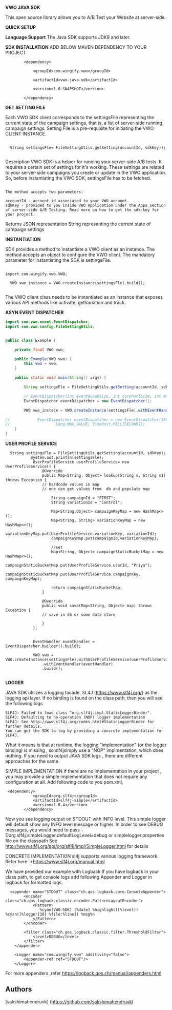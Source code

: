 **VWO JAVA SDK**

This open source library allows you to A/B Test your Website at server-side.

**QUICK SETUP**


**Language Support**
The Java SDK supports JDK8 and later.

**SDK INSTALLATION**
ADD BELOW MAVEN DEPENDENCY TO YOUR PROJECT

``` 
        <dependency>
        
			<groupId>com.wingify.vwo</groupId>
			
			<artifactId>vwo-java-sdk</artifactId>
			
			<version>1.0-SNAPSHOT</version>
			
		</dependency>
```
**GET SETTING FILE**

Each VWO SDK client corresponds to the settingsFIle representing the current state of the campaign settings, that is, a list of server-side running campaign settings.
Setting File is a pre-requisite for initiating the VWO CLIENT INSTANCE.

```

  String settingsFle= FileSettingUtils.getSetting(accountId, sdkKey));
  
```

Description
VWO SDK is a helper for running your server-side A/B tests. It requires a certain set of settings for it's working. These settings are related to your server-side campaigns you create or update in the VWO application.
So, before instantiating the VWO SDK, settingsFile has to be fetched.

```

The method accepts two parameters:

accountId - account-id associated to your VWO account.
sdkKey - provided to you inside VWO Application under the Apps section of server-side A/B Testing. Read more on how to get the sdk-key for your project.

```

Returns
JSON representation String representing the current state of campaign settings

**INSTANTIATION**


SDK provides a method to instantiate a VWO client as an instance. The method accepts an object to configure the VWO client.
The mandatory parameter for instantiating the SDK is settingsFile.

```

import com.wingify.vwo.VWO;

  VWO vwo_instance = VWO.createInstance(settingsFle).build();
  
```

The VWO client class needs to be instantiated as an instance that exposes various API methods like activate, getVariation and track.

**ASYN EVENT DISPATCHER**

```java
import com.vwo.event.EventDispatcher;
import com.vwo.config.FileSettingUtils;


public class Example {

    private final VWO vwo;

    public Example(VWO vwo) {
        this.vwo = vwo;
    }

    public static void main(String[] args) {

        String settingsFle = FileSettingUtils.getSetting(accountId, sdkKey);

        // EventDispatcher(int eventQueueSize, int corePoolSize, int maxPoolSize, long closeTimeout, TimeUnit closeTimeoutUnit)
        EventDispatcher eventDispatcher = new EventDispatcher();

        VWO vwo_instace = VWO.createInstance(settingsFle).withEventHandler(eventDispatcher).build();

//            EventDispatcher eventDispatcher = new EventDispatcher(10000,2,200,
//                    Long.MAX_VALUE, TimeUnit.MILLISECONDS);
    }
}
```

**USER PROFILE SERVICE**

```
  String settingsFle = FileSettingUtils.getSetting(accountId, sdkKey);
           System.out.println(settingsFle);
            UserProfileService userProfileService= new UserProfileService() {
                @Override
                public Map<String, Object> lookup(String s, String s1) throws Exception {
                // hardcode values in map
                // one can get values from  db and populate map
                
                    String campaignId = "FIRST";
                    String variationId = "Control";

                    Map<String,Object> campaignKeyMap = new HashMap<>();
                    Map<String, String> variationKeyMap = new HashMap<>();
                    variationKeyMap.put(UserProfileService.variationKey, variationId);
                    campaignKeyMap.put(campaignId,variationKeyMap);

                    //set
                    Map<String, Object> campaignStaticBucketMap = new HashMap<>();
                    campaignStaticBucketMap.put(UserProfileService.userId, "Priya");
                    campaignStaticBucketMap.put(UserProfileService.campaignKey, campaignKeyMap);

                    return campaignStaticBucketMap;
                }

                @Override
                public void save(Map<String, Object> map) throws Exception {
                // save in db or some data store

                }
            };

               
            EventHandler eventHandler = EventDispatcher.builder().build);

            VWO vwo = VWO.createInstance(settingsFle).withUserProfileService(userProfileService)
                .withEventHandler(eventHandler)
                .build();
                
```

**LOGGER**

JAVA SDK utilizes a logging facade, SL4J (https://www.slf4j.org/) as the logging api layer. If no binding is found on the class path,
then you will see the following logs

```
SLF4J: Failed to load class "org.slf4j.impl.StaticLoggerBinder".
SLF4J: Defaulting to no-operation (NOP) logger implementation
SLF4J: See http://www.slf4j.org/codes.html#StaticLoggerBinder for further details.
You can get the SDK to log by providing a concrete implementation for SLF4J.
```

What it means is that at runtime, the logging "implementation" (or the logger binding) is missing , so slf4jsimply use a "NOP" implmentation, which does nothing.
If you need to output JAVA SDK logs , there are different approaches for the same.

SIMPLE IMPLEMENTATION
If there are no implementation in your project , you may provide a simple implementation that does not require any configuration at all.
Add following code to you pom.xml,

```
 <dependency>
            <groupId>org.slf4j</groupId>
            <artifactId>slf4j-simple</artifactId>
            <version>1.6.4</version>
        </dependency>
```
Now you see logging output on STDOUT with INFO level. This simple logger will default show any INFO level message or higher.
In order to see DEBUG messages, you would need to pass -Dorg.slf4j.simpleLogger.defaultLogLevel=debug or simplelogger.properties file on the classpath
See http://www.slf4j.org/api/org/slf4j/impl/SimpleLogger.html for details

CONCRETE IMPLEMENTATION
sl4j supports various logging framework. Refer here ->https://www.slf4j.org/manual.html

We have provided our example with Logback
If you have logback in your class path, to get console logs add following Appender and Logger in logback for formatted logs.

```
  <appender name="STDOUT" class="ch.qos.logback.core.ConsoleAppender">
        <encoder class="ch.qos.logback.classic.encoder.PatternLayoutEncoder">
            <Pattern>
               %cyan(VWO-SDK) [%date] %highlight([%level]) %cyan([%logger{10} %file:%line]) %msg%n
            </Pattern>
        </encoder>

        <filter class="ch.qos.logback.classic.filter.ThresholdFilter">
            <level>DEBUG</level>
        </filter>
    </appender>

    <Logger name="com.wingify.vwo" additivity="false">
        <appender-ref ref="STDOUT"/>
    </Logger>
```

For more appenders ,refer https://logback.qos.ch/manual/appenders.html

## Authors

[sakshimahendruvk] (https://github.com/sakshimahendruvk)



